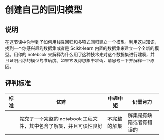 # 创建自己的回归模型

## 说明

在这节课中你学到了如何用线性回归和多项式回归建立一个模型。利用这些知识，找到一个你感兴趣的数据集或者是 Scikit-learn 内置的数据集来建立一个全新的模型。用你的 notebook 来解释为什么用了这种技术来对这个数据集进行建模，并且证明出你的模型的准确度。如果它没你想象中准确，请思考一下并解释一下原因。

## 评判标准

| 标准 | 优秀                                                    | 中规中矩                   | 仍需努力               |
| -------- | ------------------------------------------------------------ | -------------------------- | ------------------------------- |
|          | 提交了一个完整的 notebook 工程文件，其中包含了解集，并且可读性良好 | 不完整的解集 | 解集是有缺陷或者有错误的 |

